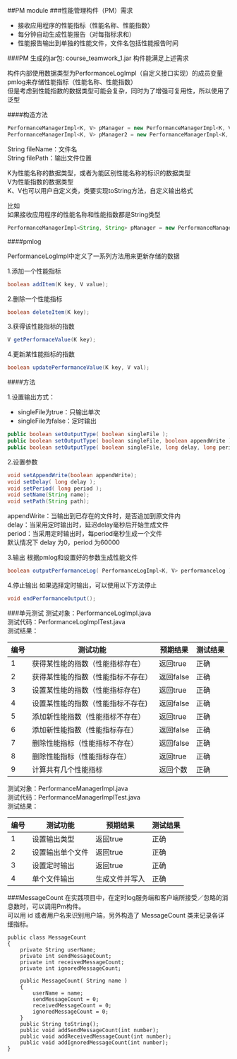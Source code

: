 ##PM module
###性能管理构件（PM）需求
- 接收应用程序的性能指标（性能名称、性能指数）
- 每分钟自动生成性能报告（对每指标求和）
- 性能报告输出到单独的性能文件，文件名包括性能报告时间

###PM
生成的jar包: course_teamwork_1.jar
构件能满足上述需求    

构件内部使用数据类型为PerformanceLogImpl（自定义接口实现）的成员变量pmlog来存储性能指标（性能名称、性能指数）    
但是考虑到性能指数的数据类型可能会复杂，同时为了增强可复用性，所以使用了泛型    

####构造方法

```java
PerformanceManagerImpl<K, V> pManager = new PerformanceManagerImpl<K, V>( fileName );
PerformanceManagerImpl<K, V> pManager2 = new PerformanceManagerImpl<K, V>( fileName, filePath );
```
String fileName：文件名     
String filePath：输出文件位置    

K为性能名称的数据类型，或者为能区别性能名称的标识的数据类型   
V为性能指数的数据类型   
K、V也可以用户自定义类，类要实现toString方法，自定义输出格式   

比如   
如果接收应用程序的性能名称和性能指数都是String类型   
```java
PerformanceManagerImpl<String, String> pManager = new PerformanceManagerImpl<String, String>( fileName );
```

####pmlog

PerformanceLogImpl中定义了一系列方法用来更新存储的数据    

1.添加一个性能指标
```java
boolean addItem(K key, V value);
```

2.删除一个性能指标
```java
boolean deleteItem(K key);
```

3.获得该性能指标的指数
```java
V getPerformaceValue(K key);
```

4.更新某性能指标的指数
```java
boolean updatePerformanceValue(K key, V val);
```



####方法

1.设置输出方式：

- singleFile为true：只输出单次   
- singleFile为false：定时输出    

```java
public boolean setOutputType( boolean singleFile );
public boolean setOutputType( boolean singleFile, boolean appendWrite );
public boolean setOutputType( boolean singleFile, long delay, long period );
```

2.设置参数
```java
void setAppendWrite(boolean appendWrite);
void setDelay( long delay );
void setPeriod( long period );
void setName(String name);
void setPath(String path);
```
appendWrite：当输出到已存在的文件时，是否追加到原文件内   
delay：当采用定时输出时，延迟delay毫秒后开始生成文件    
period：当采用定时输出时，每period毫秒生成一个文件   
默认情况下 delay 为0，period 为60000   

3.输出
根据pmlog和设置好的参数生成性能文件
```java
boolean outputPerformanceLog( PerformanceLogImpl<K, V> performancelog ) throws IOException;
```

4.停止输出
如果选择定时输出，可以使用以下方法停止
```java
void endPerformanceOutput();
```
 
###单元测试
测试对象：PerformanceLogImpl.java   
测试代码：PerformanceLogImplTest.java   
测试结果：   

编号 | 测试功能 | 预期结果 | 测试结果 |
--- | --- | --- | --- |
1 | 获得某性能的指数（性能指标存在） | 返回true | 正确 |
2 | 获得某性能的指数（性能指标不存在） | 返回false | 正确 |
3 | 设置某性能的指数（性能指标存在) | 返回true | 正确 |
4 | 设置某性能的指数（性能指标不存在) | 返回false | 正确 |
5 | 添加新性能指数（性能指标不存在） | 返回true | 正确 |
6 | 添加新性能指数（性能指标存在）| 返回false | 正确 |
7 | 删除性能指标（性能指标不存在） | 返回false | 正确 |
8 | 删除性能指标（性能指标存在）| 返回true | 正确 |
9 | 计算共有几个性能指标 | 返回个数 | 正确 |


测试对象：PerformanceManagerImpl.java  
测试代码：PerformanceManagerImplTest.java   
测试结果：   

编号 | 测试功能 | 预期结果 | 测试结果 |
--- | --- | --- | --- |
1 | 设置输出类型 | 返回true | 正确 |
2 | 设置输出单个文件 | 返回true | 正确 |
3 | 设置定时输出 | 返回true | 正确 |
4 | 单个文件输出 | 生成文件并写入 | 正确 |





###MessageCount
在实践项目中，在定时log服务端和客户端所接受／忽略的消息数时，可以调用Pm构件。   
可以用 id 或者用户名来识别用户端，另外构造了 MessageCount 类来记录各详细指标。  

```
public class MessageCount 
{
    private String userName;
    private int sendMessageCount;
    private int receivedMessageCount;
    private int ignoredMessageCount;
    
    public MessageCount( String name )
    {
        userName = name;
        sendMessageCount = 0;
        receivedMessageCount = 0;
        ignoredMessageCount = 0;
    }
    public String toString();
    public void addSendMessageCount(int number);
    public void addReceivedMessageCount(int number);
    public void addIgnoredMessageCount(int number);
}

```



